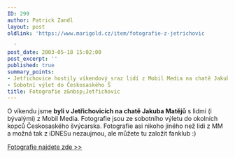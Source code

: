 ```yaml
---
ID: 299
author: Patrick Zandl
layout: post
oldlink: 'https://www.marigold.cz/item/fotografie-z-jetrichovic

  '
post_date: 2003-05-18 15:02:00
post_excerpt: ''
published: true
summary_points:
- Jetřichovice hostily víkendový sraz lidí z Mobil Media na chatě Jakuba Matějů.
- Sobotní výlet do Českosaského Š
title: Fotografie z&nbsp;Jetřichovic
---
```


<p>
O víkendu jsme <STRONG>byli v Jetřichovicích na chatě Jakuba Matějů</STRONG> s lidmi (i bývalými) z Mobil Media. Fotografie jsou ze sobotního výletu do okolních kopců Českosaského švýcarska. Fotografie asi nikoho jiného než lidi z MM a možná tak z iDNESu nezaujmou, ale můžete tu založit fanklub :)</p>
<A href="http://tangero.me.cz/jetrichovice/">
<p>
Fotografie najdete zde &gt;&gt;</p>

<p>
</A>&#160;</p>
